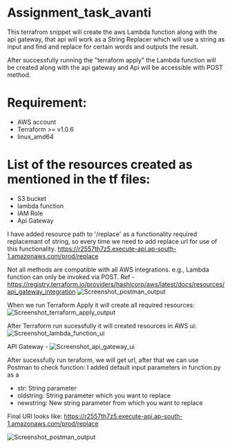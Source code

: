 # Assignment_task_avanti
This terrafrom snippet will create the aws Lambda function along with the api gateway, that api will work as a String Replacer which will use a string as input and find and replace for certain words and outputs the result.

After successfully running the "terraform apply" the Lambda function will be created along with the api gateway and Api will be accessible with POST method.

# Requirement:
* AWS account
* Terraform >= v1.0.6 
* linux_amd64

# List of the resources created as mentioned in the tf files:
* S3 bucket
* lambda function
* IAM Role
* Api Gateway

I have added resource path to '/replace' as a functionality required replacemant of string, so every time we need to add replace url for use of this functionality.
https://r2557th7z5.execute-api.ap-south-1.amazonaws.com/prod/replace

Not all methods are compatible with all AWS integrations. e.g., Lambda function can only be invoked via POST. 
Ref - https://registry.terraform.io/providers/hashicorp/aws/latest/docs/resources/api_gateway_integration
![Screenshot_postman_output](https://user-images.githubusercontent.com/49921401/140655501-b6aff0cb-c713-4d66-8ae9-78ea5917c52e.png)


When we run Terraform Apply it will create all required resources:
![Screenshot_terraform_apply_output](https://user-images.githubusercontent.com/49921401/140653620-658e8945-cad0-49df-8b08-1f527c198603.png)

After Terraform run sucessfully it will created resources in AWS ui:
![Screenshot_lambda_function_ui](https://user-images.githubusercontent.com/49921401/140653850-ae90599c-98d7-437c-9f8e-d1f4807b690d.png)

API Gateway - 
![Screenshot_api_gateway_ui](https://user-images.githubusercontent.com/49921401/140655402-b1ec8ed8-36d8-4ff3-a125-7fac741e76e4.png)

After sucessfully run teraform, we will get url, after that we can use Postman to check function:
I added default input parameters in function.py as a
* str: String parameter 
* oldstring: String parameter which you want to replace
* newstring: New string parameter from which you want to replace

Final URl looks like:
https://r2557th7z5.execute-api.ap-south-1.amazonaws.com/prod/replace

![Screenshot_postman_output](https://user-images.githubusercontent.com/49921401/140653905-0cf169f6-0cd3-46e3-9c1a-b33a95bc2593.png)

